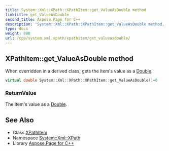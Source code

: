 ```yaml
---
title: System::Xml::XPath::XPathItem::get_ValueAsDouble method
linktitle: get_ValueAsDouble
second_title: Aspose.Page for C++
description: 'System::Xml::XPath::XPathItem::get_ValueAsDouble method. When overridden in a derived class, gets the item''s value as a Double in C++.'
type: docs
weight: 800
url: /cpp/system.xml.xpath/xpathitem/get_valueasdouble/
---
```

## XPathItem::get_ValueAsDouble method


When overridden in a derived class, gets the item's value as a [Double](../../../system/double/).

```cpp
virtual double System::Xml::XPath::XPathItem::get_ValueAsDouble()=0
```


### ReturnValue

The item's value as a [Double](../../../system/double/).

## See Also

* Class [XPathItem](../)
* Namespace [System::Xml::XPath](../../)
* Library [Aspose.Page for C++](../../../)
